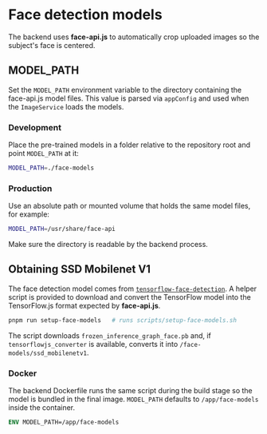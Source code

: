 # Face detection models

The backend uses **face-api.js** to automatically crop uploaded images so the subject's face is centered.

## MODEL_PATH

Set the `MODEL_PATH` environment variable to the directory containing the face-api.js model files. This value is parsed via `appConfig` and used when the `ImageService` loads the models.

### Development

Place the pre-trained models in a folder relative to the repository root and point `MODEL_PATH` at it:

```bash
MODEL_PATH=./face-models
```

### Production

Use an absolute path or mounted volume that holds the same model files, for example:

```bash
MODEL_PATH=/usr/share/face-api
```

Make sure the directory is readable by the backend process.

## Obtaining SSD Mobilenet V1

The face detection model comes from [`tensorflow-face-detection`](https://github.com/yeephycho/tensorflow-face-detection). A helper script is provided to download and convert the TensorFlow model into the TensorFlow.js format expected by **face-api.js**.

```bash
pnpm run setup-face-models   # runs scripts/setup-face-models.sh
```

The script downloads `frozen_inference_graph_face.pb` and, if `tensorflowjs_converter` is available, converts it into `/face-models/ssd_mobilenetv1`.

### Docker

The backend Dockerfile runs the same script during the build stage so the model is bundled in the final image. `MODEL_PATH` defaults to `/app/face-models` inside the container.

```dockerfile
ENV MODEL_PATH=/app/face-models
```
